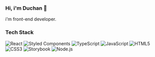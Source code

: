 ### Hi, i'm Duchan 👋
i'm front-end developer.

<div align=left>
	<h3>Tech Stack</h3>
	
  ![React](https://img.shields.io/badge/React-343942?style=flat&logo=React&logoColor=61DAFB)
  ![Styled Components](https://img.shields.io/badge/Styled%20Components-343942?style=flat&logo=Styled%20Components&logoColor=DB7093)
  ![TypeScript](https://img.shields.io/badge/TypeScript-343942?style=flat&logo=TypeScript&logoColor=3178C6)
  ![JavaScript](https://img.shields.io/badge/JavaScript-343942?style=flat&logo=JavaScript&logoColor=F7DF1E)
  ![HTML5](https://img.shields.io/badge/HTML5-343942?style=flat&logo=HTML5&logoColor=E34F26)
  ![CSS3](https://img.shields.io/badge/CSS3-343942?style=flat&logo=CSS3&logoColor=1572B6)
  ![Storybook](https://img.shields.io/badge/Storybook-343942?style=flat&logo=Storybook&logoColor=FF4785)
  ![Node.js](https://img.shields.io/badge/Node.js-343942?style=flat&logo=Node.js&logoColor=339933)
</div>

